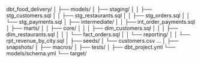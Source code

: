 dbt_food_delivery/
│
├── models/
│   ├── staging/
│   │   ├── stg_customers.sql
│   │   ├── stg_restaurants.sql
│   │   ├── stg_orders.sql
│   │   └── stg_payments.sql
│   ├── intermediate/
│   │   ├── int_order_payments.sql
│   ├── marts/
│   │   ├── core/
│   │   │   ├── dim_customers.sql
│   │   │   ├── dim_restaurants.sql
│   │   │   └── fact_orders.sql
│   │   └── reporting/
│   │       └── rpt_revenue_by_city.sql
│
├── seeds/
│   └── customers.csv ...
│
├── snapshots/
│
├── macros/
│
├── tests/
│
├── dbt_project.yml
└── models/schema.yml
└── target/